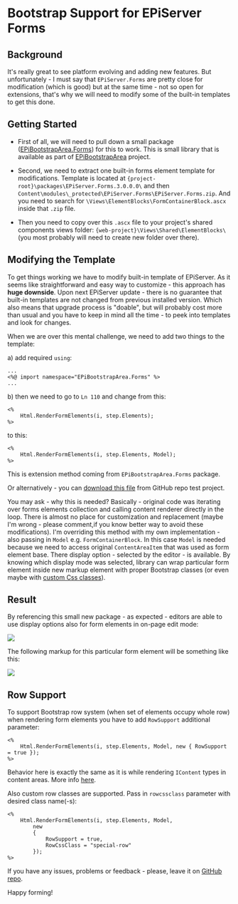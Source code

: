 # Bootstrap Support for EPiServer Forms

## Background

It's really great to see platform evolving and adding new features. But unfortunately - I must say that `EPiServer.Forms` are pretty close for modification (which is good) but at the same time - not so open for extensions, that's why we will need to modify some of the built-in templates to get this done.

## Getting Started

* First of all, we will need to pull down a small package ([EPiBootstrapArea.Forms](http://nuget.episerver.com/en/OtherPages/Package/?packageId=EPiBootstrapArea.Forms)) for this to work.
This is small library that is available as part of [EPiBootstrapArea](https://github.com/valdisiljuconoks/EPiBootstrapArea) project.

* Second, we need to extract one built-in forms element template for modifications. Template is located at `{project-root}\packages\EPiServer.Forms.3.0.0.0\` and then `Content\modules\_protected\EPiServer.Forms\EPiServer.Forms.zip`. And you need to search for `\Views\ElementBlocks\FormContainerBlock.ascx` inside that `.zip` file.

* Then you need to copy over this `.ascx` file to your project's shared components views folder: `{web-project}\Views\Shared\ElementBlocks\` (you most probably will need to create new folder over there).

## Modifying the Template

To get things working we have to modify built-in template of EPiServer. As it seems like straightforward and easy way to customize - this approach has **huge downside**. Upon next EPiServer update - there is no guarantee that built-in templates are not changed from previous installed version. Which also means that upgrade process is "doable", but will probably cost more than usual and you have to keep in mind all the time - to peek into templates and look for changes.

When we are over this mental challenge, we need to add two things to the template:

a) add required `using`:

```
...
<%@ import namespace="EPiBootstrapArea.Forms" %>
...
``` 

b) then we need to go to `Ln 110` and change from this:

```
<%
    Html.RenderFormElements(i, step.Elements);
%>
```

to this:

```
<%
    Html.RenderFormElements(i, step.Elements, Model);
%>
```

This is extension method coming from `EPiBootstrapArea.Forms` package.

Or alternatively - you can [download this file](https://github.com/valdisiljuconoks/EPiBootstrapArea/blob/master/tests/EPiBootstrapArea.SampleWeb/Views/Shared/ElementBlocks/FormContainerBlock.ascx) from GitHub repo test project.

You may ask - why this is needed? Basically - original code was iterating over forms elements collection and calling content renderer directly in the loop. There is almost no place for customization and replacement (maybe I'm wrong - please comment,if you know better way to avoid these modifications). I'm overriding this method with my own implementation - also passing in `Model` e.g. `FormContainerBlock`.
In this case `Model` is needed because we need to access original `ContentAreaItem` that was used as form element base. There display option - selected by the editor - is available. By knowing which display mode was selected, library can wrap particular form element inside new markup element with proper Bootstrap classes (or even maybe with [custom Css classes](https://github.com/valdisiljuconoks/EPiBootstrapArea#customize-generated-css-classes)).

## Result

By referencing this small new package - as expected - editors are able to use display options also for form elements in on-page edit mode:

<a href="http://blog.tech-fellow.net/content/images/2016/09/2016-09-02_12-37-35.png" target="_blank">![](http://blog.tech-fellow.net/content/images/2016/09/2016-09-02_12-37-35.png)</a>


The following markup for this particular form element will be something like this:

<a href="http://blog.tech-fellow.net/content/images/2016/09/2016-09-02_12-43-55.png" target="_blank">![](http://blog.tech-fellow.net/content/images/2016/09/2016-09-02_12-43-55.png)</a>


## Row Support
To support Bootstrap row system (when set of elements occupy whole row) when rendering form elements you have to add `RowSupport` additional parameter:

```
<%
    Html.RenderFormElements(i, step.Elements, Model, new { RowSupport = true });
%>
```

Behavior here is exactly the same as it is while rendering `IContent` types in content areas. More info [here](https://github.com/valdisiljuconoks/EPiBootstrapArea/blob/master/README.md#bootstrap-row-support).

Also custom row classes are supported. Pass in `rowcssclass` parameter with desired class name(-s):

```
<%
    Html.RenderFormElements(i, step.Elements, Model,
        new
        {
            RowSupport = true,
            RowCssClass = "special-row"
        });
%>
```

If you have any issues, problems or feedback - please, leave it on [GitHub repo](https://github.com/valdisiljuconoks/EPiBootstrapArea/issues).
<br/>

Happy forming!
